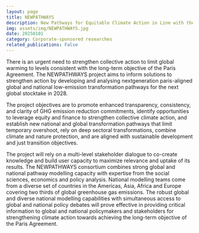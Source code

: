 ```yaml
---
layout: page
title: NEWPATHWAYS
description: New Pathways for Equitable Climate Action in Line with the Paris Agreement and Sustainable Development
img: assets/img/NEWPATHWAYS.jpg
date: 20250101
category: Corporate-sponsored researches
related_publications: False
---
```

There is an urgent need to strengthen collective action to limit global warming to levels consistent with the long-term objective of the Paris Agreement. The NEWPATHWAYS project aims to inform solutions to strengthen action by developing and analysing nextgeneration paris-aligned global and national low-emission transformation pathways for the next global stocktake in 2028.

The project objectives are to promote enhanced transparency, consistency, and clarity of GHG emission reduction commitments, identify opportunities to leverage equity and finance to strengthen collective climate action, and establish new national and global transformation pathways that limit temporary overshoot, rely on deep sectoral transformations, combine climate and nature protection, and are aligned with sustainable development and just transition objectives.

The project will rely on a multi-level stakeholder dialogue to co-create knowledge and build user capacity to maximize relevance and uptake of its results. The NEWPATHWAYS consortium combines strong global and national pathway modelling capacity with expertise from the social sciences, economics and policy analysis. National modelling teams come from a diverse set of countries in the Americas, Asia, Africa and Europe covering two thirds of global greenhouse gas emissions. The robust global and diverse national modelling capabilities with simultaneous access to global and national policy debates will prove effective in providing critical information to global and national policymakers and stakeholders for strengthening climate action towards achieving the long-term objective of the Paris Agreement.
